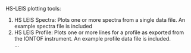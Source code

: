
HS-LEIS plotting tools:

1. HS LEIS Spectra: Plots one or more spectra from a single data file.  An example spectra file is included
2. HS LEIS Profile:  Plots one or more lines for a profile as exported from the IONTOF instrument.  An example profile data file is included.  
...
